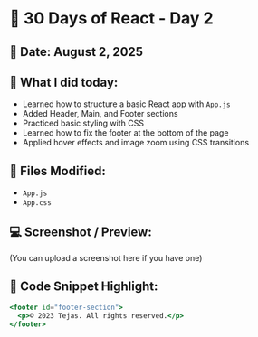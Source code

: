 # 🚀 30 Days of React - Day 2

## 📅 Date: August 2, 2025

## 📌 What I did today:
- Learned how to structure a basic React app with `App.js`
- Added Header, Main, and Footer sections
- Practiced basic styling with CSS
- Learned how to fix the footer at the bottom of the page
- Applied hover effects and image zoom using CSS transitions

## 🔧 Files Modified:
- `App.js`
- `App.css`

## 💻 Screenshot / Preview:
(You can upload a screenshot here if you have one)

## 📝 Code Snippet Highlight:
```jsx
<footer id="footer-section">
  <p>© 2023 Tejas. All rights reserved.</p>
</footer>
